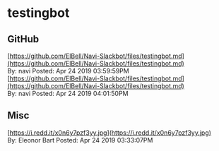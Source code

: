 # testingbot
## GitHub<br/>
[https://github.com/ElBell/Navi-Slackbot/files/testingbot.md](https://github.com/ElBell/Navi-Slackbot/files/testingbot.md)<br/>By: navi Posted: Apr 24 2019 03:59:59PM<br/>[https://github.com/ElBell/Navi-Slackbot/files/testingbot.md](https://github.com/ElBell/Navi-Slackbot/files/testingbot.md)<br/>By: navi Posted: Apr 24 2019 04:01:50PM<br/>
## Misc<br/>
[https://i.redd.it/x0n6y7pzf3yy.jpg](https://i.redd.it/x0n6y7pzf3yy.jpg)<br/>By: Eleonor Bart Posted: Apr 24 2019 03:33:07PM<br/>